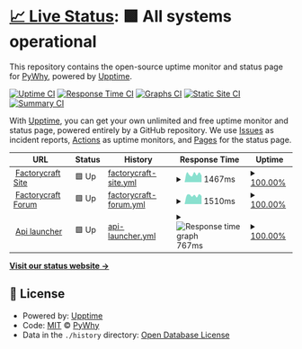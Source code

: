 # [📈 Live Status](https://py.kitsu-team.dev): <!--live status--> **🟩 All systems operational**

This repository contains the open-source uptime monitor and status page for [PyWhy](https://kitsu-team.dev/), powered by [Upptime](https://github.com/upptime/upptime).

[![Uptime CI](https://github.com/PyWhy-3275/upptime/workflows/Uptime%20CI/badge.svg)](https://github.com/PyWhy-3275/upptime/actions?query=workflow%3A%22Uptime+CI%22)
[![Response Time CI](https://github.com/PyWhy-3275/upptime/workflows/Response%20Time%20CI/badge.svg)](https://github.com/PyWhy-3275/upptime/actions?query=workflow%3A%22Response+Time+CI%22)
[![Graphs CI](https://github.com/PyWhy-3275/upptime/workflows/Graphs%20CI/badge.svg)](https://github.com/PyWhy-3275/upptime/actions?query=workflow%3A%22Graphs+CI%22)
[![Static Site CI](https://github.com/PyWhy-3275/upptime/workflows/Static%20Site%20CI/badge.svg)](https://github.com/PyWhy-3275/upptime/actions?query=workflow%3A%22Static+Site+CI%22)
[![Summary CI](https://github.com/PyWhy-3275/upptime/workflows/Summary%20CI/badge.svg)](https://github.com/PyWhy-3275/upptime/actions?query=workflow%3A%22Summary+CI%22)

With [Upptime](https://upptime.js.org), you can get your own unlimited and free uptime monitor and status page, powered entirely by a GitHub repository. We use [Issues](https://github.com/PyWhy-3275/upptime/issues) as incident reports, [Actions](https://github.com/PyWhy-3275/upptime/actions) as uptime monitors, and [Pages](https://py.kitsu-team.dev) for the status page.

<!--start: status pages-->
<!-- This summary is generated by Upptime (https://github.com/upptime/upptime) -->
<!-- Do not edit this manually, your changes will be overwritten -->
<!-- prettier-ignore -->
| URL | Status | History | Response Time | Uptime |
| --- | ------ | ------- | ------------- | ------ |
| <img alt="" src="https://favicons.githubusercontent.com/site.factorycraft.cf" height="13"> [Factorycraft Site](https://site.factorycraft.cf) | 🟩 Up | [factorycraft-site.yml](https://github.com/PyWhy-3275/uptime/commits/HEAD/history/factorycraft-site.yml) | <details><summary><img alt="Response time graph" src="./graphs/factorycraft-site/response-time-week.png" height="20"> 1467ms</summary><br><a href="https://py.kitsu-team.dev/history/factorycraft-site"><img alt="Response time 1467" src="https://img.shields.io/endpoint?url=https%3A%2F%2Fraw.githubusercontent.com%2FPyWhy-3275%2Fuptime%2FHEAD%2Fapi%2Ffactorycraft-site%2Fresponse-time.json"></a><br><a href="https://py.kitsu-team.dev/history/factorycraft-site"><img alt="24-hour response time 1467" src="https://img.shields.io/endpoint?url=https%3A%2F%2Fraw.githubusercontent.com%2FPyWhy-3275%2Fuptime%2FHEAD%2Fapi%2Ffactorycraft-site%2Fresponse-time-day.json"></a><br><a href="https://py.kitsu-team.dev/history/factorycraft-site"><img alt="7-day response time 1467" src="https://img.shields.io/endpoint?url=https%3A%2F%2Fraw.githubusercontent.com%2FPyWhy-3275%2Fuptime%2FHEAD%2Fapi%2Ffactorycraft-site%2Fresponse-time-week.json"></a><br><a href="https://py.kitsu-team.dev/history/factorycraft-site"><img alt="30-day response time 1467" src="https://img.shields.io/endpoint?url=https%3A%2F%2Fraw.githubusercontent.com%2FPyWhy-3275%2Fuptime%2FHEAD%2Fapi%2Ffactorycraft-site%2Fresponse-time-month.json"></a><br><a href="https://py.kitsu-team.dev/history/factorycraft-site"><img alt="1-year response time 1467" src="https://img.shields.io/endpoint?url=https%3A%2F%2Fraw.githubusercontent.com%2FPyWhy-3275%2Fuptime%2FHEAD%2Fapi%2Ffactorycraft-site%2Fresponse-time-year.json"></a></details> | <details><summary><a href="https://py.kitsu-team.dev/history/factorycraft-site">100.00%</a></summary><a href="https://py.kitsu-team.dev/history/factorycraft-site"><img alt="All-time uptime 100.00%" src="https://img.shields.io/endpoint?url=https%3A%2F%2Fraw.githubusercontent.com%2FPyWhy-3275%2Fuptime%2FHEAD%2Fapi%2Ffactorycraft-site%2Fuptime.json"></a><br><a href="https://py.kitsu-team.dev/history/factorycraft-site"><img alt="24-hour uptime 100.00%" src="https://img.shields.io/endpoint?url=https%3A%2F%2Fraw.githubusercontent.com%2FPyWhy-3275%2Fuptime%2FHEAD%2Fapi%2Ffactorycraft-site%2Fuptime-day.json"></a><br><a href="https://py.kitsu-team.dev/history/factorycraft-site"><img alt="7-day uptime 100.00%" src="https://img.shields.io/endpoint?url=https%3A%2F%2Fraw.githubusercontent.com%2FPyWhy-3275%2Fuptime%2FHEAD%2Fapi%2Ffactorycraft-site%2Fuptime-week.json"></a><br><a href="https://py.kitsu-team.dev/history/factorycraft-site"><img alt="30-day uptime 100.00%" src="https://img.shields.io/endpoint?url=https%3A%2F%2Fraw.githubusercontent.com%2FPyWhy-3275%2Fuptime%2FHEAD%2Fapi%2Ffactorycraft-site%2Fuptime-month.json"></a><br><a href="https://py.kitsu-team.dev/history/factorycraft-site"><img alt="1-year uptime 100.00%" src="https://img.shields.io/endpoint?url=https%3A%2F%2Fraw.githubusercontent.com%2FPyWhy-3275%2Fuptime%2FHEAD%2Fapi%2Ffactorycraft-site%2Fuptime-year.json"></a></details>
| <img alt="" src="https://favicons.githubusercontent.com/factorycraft.cf" height="13"> [Factorycraft Forum](https://factorycraft.cf) | 🟩 Up | [factorycraft-forum.yml](https://github.com/PyWhy-3275/uptime/commits/HEAD/history/factorycraft-forum.yml) | <details><summary><img alt="Response time graph" src="./graphs/factorycraft-forum/response-time-week.png" height="20"> 1510ms</summary><br><a href="https://py.kitsu-team.dev/history/factorycraft-forum"><img alt="Response time 1510" src="https://img.shields.io/endpoint?url=https%3A%2F%2Fraw.githubusercontent.com%2FPyWhy-3275%2Fuptime%2FHEAD%2Fapi%2Ffactorycraft-forum%2Fresponse-time.json"></a><br><a href="https://py.kitsu-team.dev/history/factorycraft-forum"><img alt="24-hour response time 1510" src="https://img.shields.io/endpoint?url=https%3A%2F%2Fraw.githubusercontent.com%2FPyWhy-3275%2Fuptime%2FHEAD%2Fapi%2Ffactorycraft-forum%2Fresponse-time-day.json"></a><br><a href="https://py.kitsu-team.dev/history/factorycraft-forum"><img alt="7-day response time 1510" src="https://img.shields.io/endpoint?url=https%3A%2F%2Fraw.githubusercontent.com%2FPyWhy-3275%2Fuptime%2FHEAD%2Fapi%2Ffactorycraft-forum%2Fresponse-time-week.json"></a><br><a href="https://py.kitsu-team.dev/history/factorycraft-forum"><img alt="30-day response time 1510" src="https://img.shields.io/endpoint?url=https%3A%2F%2Fraw.githubusercontent.com%2FPyWhy-3275%2Fuptime%2FHEAD%2Fapi%2Ffactorycraft-forum%2Fresponse-time-month.json"></a><br><a href="https://py.kitsu-team.dev/history/factorycraft-forum"><img alt="1-year response time 1510" src="https://img.shields.io/endpoint?url=https%3A%2F%2Fraw.githubusercontent.com%2FPyWhy-3275%2Fuptime%2FHEAD%2Fapi%2Ffactorycraft-forum%2Fresponse-time-year.json"></a></details> | <details><summary><a href="https://py.kitsu-team.dev/history/factorycraft-forum">100.00%</a></summary><a href="https://py.kitsu-team.dev/history/factorycraft-forum"><img alt="All-time uptime 100.00%" src="https://img.shields.io/endpoint?url=https%3A%2F%2Fraw.githubusercontent.com%2FPyWhy-3275%2Fuptime%2FHEAD%2Fapi%2Ffactorycraft-forum%2Fuptime.json"></a><br><a href="https://py.kitsu-team.dev/history/factorycraft-forum"><img alt="24-hour uptime 100.00%" src="https://img.shields.io/endpoint?url=https%3A%2F%2Fraw.githubusercontent.com%2FPyWhy-3275%2Fuptime%2FHEAD%2Fapi%2Ffactorycraft-forum%2Fuptime-day.json"></a><br><a href="https://py.kitsu-team.dev/history/factorycraft-forum"><img alt="7-day uptime 100.00%" src="https://img.shields.io/endpoint?url=https%3A%2F%2Fraw.githubusercontent.com%2FPyWhy-3275%2Fuptime%2FHEAD%2Fapi%2Ffactorycraft-forum%2Fuptime-week.json"></a><br><a href="https://py.kitsu-team.dev/history/factorycraft-forum"><img alt="30-day uptime 100.00%" src="https://img.shields.io/endpoint?url=https%3A%2F%2Fraw.githubusercontent.com%2FPyWhy-3275%2Fuptime%2FHEAD%2Fapi%2Ffactorycraft-forum%2Fuptime-month.json"></a><br><a href="https://py.kitsu-team.dev/history/factorycraft-forum"><img alt="1-year uptime 100.00%" src="https://img.shields.io/endpoint?url=https%3A%2F%2Fraw.githubusercontent.com%2FPyWhy-3275%2Fuptime%2FHEAD%2Fapi%2Ffactorycraft-forum%2Fuptime-year.json"></a></details>
| <img alt="" src="https://favicons.githubusercontent.com/api.factorycraft.cf" height="13"> [Api launcher](https://api.factorycraft.cf) | 🟩 Up | [api-launcher.yml](https://github.com/PyWhy-3275/uptime/commits/HEAD/history/api-launcher.yml) | <details><summary><img alt="Response time graph" src="./graphs/api-launcher/response-time-week.png" height="20"> 767ms</summary><br><a href="https://py.kitsu-team.dev/history/api-launcher"><img alt="Response time 767" src="https://img.shields.io/endpoint?url=https%3A%2F%2Fraw.githubusercontent.com%2FPyWhy-3275%2Fuptime%2FHEAD%2Fapi%2Fapi-launcher%2Fresponse-time.json"></a><br><a href="https://py.kitsu-team.dev/history/api-launcher"><img alt="24-hour response time 767" src="https://img.shields.io/endpoint?url=https%3A%2F%2Fraw.githubusercontent.com%2FPyWhy-3275%2Fuptime%2FHEAD%2Fapi%2Fapi-launcher%2Fresponse-time-day.json"></a><br><a href="https://py.kitsu-team.dev/history/api-launcher"><img alt="7-day response time 767" src="https://img.shields.io/endpoint?url=https%3A%2F%2Fraw.githubusercontent.com%2FPyWhy-3275%2Fuptime%2FHEAD%2Fapi%2Fapi-launcher%2Fresponse-time-week.json"></a><br><a href="https://py.kitsu-team.dev/history/api-launcher"><img alt="30-day response time 767" src="https://img.shields.io/endpoint?url=https%3A%2F%2Fraw.githubusercontent.com%2FPyWhy-3275%2Fuptime%2FHEAD%2Fapi%2Fapi-launcher%2Fresponse-time-month.json"></a><br><a href="https://py.kitsu-team.dev/history/api-launcher"><img alt="1-year response time 767" src="https://img.shields.io/endpoint?url=https%3A%2F%2Fraw.githubusercontent.com%2FPyWhy-3275%2Fuptime%2FHEAD%2Fapi%2Fapi-launcher%2Fresponse-time-year.json"></a></details> | <details><summary><a href="https://py.kitsu-team.dev/history/api-launcher">100.00%</a></summary><a href="https://py.kitsu-team.dev/history/api-launcher"><img alt="All-time uptime 100.00%" src="https://img.shields.io/endpoint?url=https%3A%2F%2Fraw.githubusercontent.com%2FPyWhy-3275%2Fuptime%2FHEAD%2Fapi%2Fapi-launcher%2Fuptime.json"></a><br><a href="https://py.kitsu-team.dev/history/api-launcher"><img alt="24-hour uptime 100.00%" src="https://img.shields.io/endpoint?url=https%3A%2F%2Fraw.githubusercontent.com%2FPyWhy-3275%2Fuptime%2FHEAD%2Fapi%2Fapi-launcher%2Fuptime-day.json"></a><br><a href="https://py.kitsu-team.dev/history/api-launcher"><img alt="7-day uptime 100.00%" src="https://img.shields.io/endpoint?url=https%3A%2F%2Fraw.githubusercontent.com%2FPyWhy-3275%2Fuptime%2FHEAD%2Fapi%2Fapi-launcher%2Fuptime-week.json"></a><br><a href="https://py.kitsu-team.dev/history/api-launcher"><img alt="30-day uptime 100.00%" src="https://img.shields.io/endpoint?url=https%3A%2F%2Fraw.githubusercontent.com%2FPyWhy-3275%2Fuptime%2FHEAD%2Fapi%2Fapi-launcher%2Fuptime-month.json"></a><br><a href="https://py.kitsu-team.dev/history/api-launcher"><img alt="1-year uptime 100.00%" src="https://img.shields.io/endpoint?url=https%3A%2F%2Fraw.githubusercontent.com%2FPyWhy-3275%2Fuptime%2FHEAD%2Fapi%2Fapi-launcher%2Fuptime-year.json"></a></details>

<!--end: status pages-->

[**Visit our status website →**](https://py.kitsu-team.dev)

## 📄 License

- Powered by: [Upptime](https://github.com/upptime/upptime)
- Code: [MIT](./LICENSE) © [PyWhy](https://kitsu-team.dev/)
- Data in the `./history` directory: [Open Database License](https://opendatacommons.org/licenses/odbl/1-0/)
